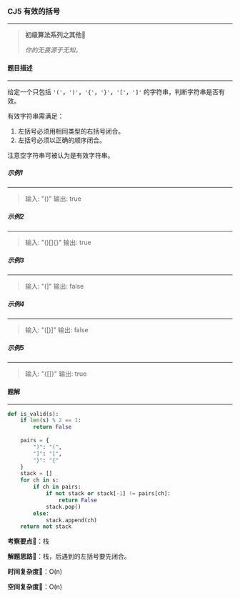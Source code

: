 ### CJ5 有效的括号

---



> **初级算法系列之其他**🌈
>
> *你的无畏源于无知。*



#### 题目描述

---

给定一个只包括 `'('`，`')'`，`'{'`，`'}'`，`'['`，`']'` 的字符串，判断字符串是否有效。

有效字符串需满足：

1. 左括号必须用相同类型的右括号闭合。
2. 左括号必须以正确的顺序闭合。

注意空字符串可被认为是有效字符串。



##### 示例1

---

> 输入: "()"
> 输出: true

##### 示例2

---

> 输入: "()[]{}"
> 输出: true

##### 示例3

---

> 输入: "(]"
> 输出: false

##### 示例4

---

> 输入: "([)]"
> 输出: false

##### 示例5

---

> 输入: "{[]}"
> 输出: true



#### 题解

---

```python
def is_valid(s):
    if len(s) % 2 == 1:
        return False
    
    pairs = {
        ")": "(",
        "]": "[",
        "}": "{"
    }
    stack = []
    for ch in s:
        if ch in pairs:
            if not stack or stack[-1] != pairs[ch]:
                return False
            stack.pop()
        else:
            stack.append(ch)
    return not stack
```



**考察要点**🍥：栈

**解题思路**🍬：栈，后遇到的左括号要先闭合。



**时间复杂度**🍉：O(n)

**空间复杂度**🍭：O(n)

